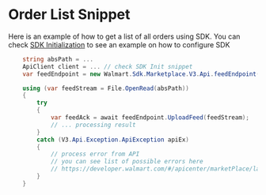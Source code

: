 # Order List Snippet 

Here is an example of how to get a list of all orders using SDK.
You can check [SDK Initialization]() to see an example on how to configure SDK

```csharp
    string absPath = ...
    ApiClient client = ... // check SDK Init snippet
    var feedEndpoint = new Walmart.Sdk.Marketplace.V3.Api.feedEndpoint(client);

    using (var feedStream = File.OpenRead(absPath))
    {
        try
        {
            var feedAck = await feedEndpoint.UploadFeed(feedStream);
            // ... processing result
        }
        catch (V3.Api.Exception.ApiException apiEx)
        {
            // process error from API
            // you can see list of possible errors here
            // https://developer.walmart.com/#/apicenter/marketPlace/latest#errors
        }
    }
    
```